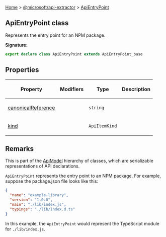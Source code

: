 [Home](./index) &gt; [@microsoft/api-extractor](./api-extractor.md) &gt; [ApiEntryPoint](./api-extractor.apientrypoint.md)

## ApiEntryPoint class

Represents the entry point for an NPM package.

<b>Signature:</b>

```typescript
export declare class ApiEntryPoint extends ApiEntryPoint_base 
```

## Properties

|  <p>Property</p> | <p>Modifiers</p> | <p>Type</p> | <p>Description</p> |
|  --- | --- | --- | --- |
|  <p>[canonicalReference](./api-extractor.apientrypoint.canonicalreference.md)</p> |  | <p>`string`</p> | <p></p> |
|  <p>[kind](./api-extractor.apientrypoint.kind.md)</p> |  | <p>`ApiItemKind`</p> | <p></p> |

## Remarks

This is part of the [ApiModel](./api-extractor.apimodel.md) hierarchy of classes, which are serializable representations of API declarations.

`ApiEntryPoint` represents the entry point to an NPM package. For example, suppose the package.json file looks like this:

```json
{
  "name": "example-library",
  "version": "1.0.0",
  "main": "./lib/index.js",
  "typings": "./lib/index.d.ts"
}

```
In this example, the `ApiEntryPoint` would represent the TypeScript module for `./lib/index.js`<!-- -->.

